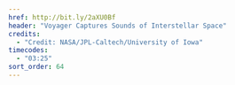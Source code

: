 ```yaml
---
href: http://bit.ly/2aXU0Bf
header: "Voyager Captures Sounds of Interstellar Space"
credits:
  - "Credit: NASA/JPL-Caltech/University of Iowa"
timecodes:
  - "03:25"
sort_order: 64
---
```

